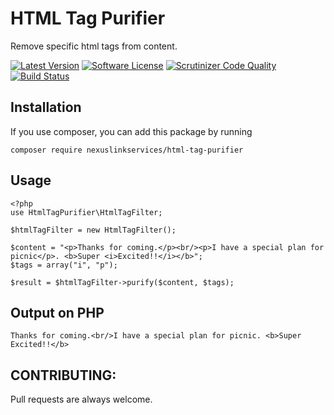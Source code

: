 # HTML Tag Purifier
Remove specific html tags from content.

[![Latest Version](https://img.shields.io/packagist/v/nexuslinkservices/html-tag-purifier.svg?style=flat-square)](https://packagist.org/packages/nexuslinkservices/html-tag-purifier)
[![Software License](http://img.shields.io/badge/license-MIT-brightgreen.svg?style=flat-square)](LICENSE)
[![Scrutinizer Code Quality](https://scrutinizer-ci.com/g/nexuslinkservices/html-tag-purifier/badges/quality-score.png?b=master)](https://scrutinizer-ci.com/g/nexuslinkservices/html-tag-purifier/?branch=master)
[![Build Status](https://scrutinizer-ci.com/g/nexuslinkservices/html-tag-purifier/badges/build.png?b=master)](https://scrutinizer-ci.com/g/nexuslinkservices/html-tag-purifier/build-status/master)

## Installation

If you use composer, you can add this package by running 

````
composer require nexuslinkservices/html-tag-purifier
````

## Usage

```
<?php
use HtmlTagPurifier\HtmlTagFilter;

$htmlTagFilter = new HtmlTagFilter();
        
$content = "<p>Thanks for coming.</p><br/><p>I have a special plan for picnic</p>. <b>Super <i>Excited!!</i></b>";
$tags = array("i", "p");

$result = $htmlTagFilter->purify($content, $tags);
```

## Output on PHP

```
Thanks for coming.<br/>I have a special plan for picnic. <b>Super Excited!!</b>
```

## CONTRIBUTING:

Pull requests are always welcome.